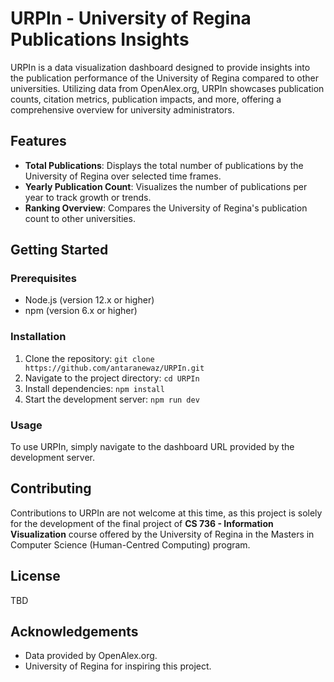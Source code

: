 # URPIn - University of Regina Publications Insights

URPIn is a data visualization dashboard designed to provide insights into the publication performance of the University of Regina compared to other universities. Utilizing data from OpenAlex.org, URPIn showcases publication counts, citation metrics, publication impacts, and more, offering a comprehensive overview for university administrators.

## Features
- **Total Publications**: Displays the total number of publications by the University of Regina over selected time frames.
- **Yearly Publication Count**: Visualizes the number of publications per year to track growth or trends.
- **Ranking Overview**: Compares the University of Regina's publication count to other universities.

## Getting Started

### Prerequisites
- Node.js (version 12.x or higher)
- npm (version 6.x or higher)

### Installation
1. Clone the repository:
``git clone https://github.com/antaranewaz/URPIn.git``
2. Navigate to the project directory:
``cd URPIn``
3. Install dependencies:
``npm install``
4. Start the development server:
``npm run dev``

### Usage
To use URPIn, simply navigate to the dashboard URL provided by the development server.

## Contributing
Contributions to URPIn are not welcome at this time, as this project is solely for the development of the final project of **CS 736 - Information Visualization** course offered by the University of Regina in the Masters in Computer Science (Human-Centred Computing) program.

## License
TBD

## Acknowledgements
- Data provided by OpenAlex.org.
- University of Regina for inspiring this project.

